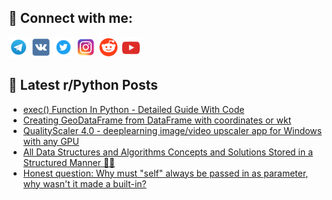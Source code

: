 ## 🔎 Connect with me:
[<img src="https://github.com/bullbesh/bullbesh/blob/main/images/Telegram.png" width="32" height="32" />](https://t.me/bullbesh)
[<img src="https://github.com/bullbesh/bullbesh/blob/main/images/VK.png" width="32" height="32" />](https://vk.com/bullbesh)
[<img src="https://github.com/bullbesh/bullbesh/blob/main/images/Twitter.png" width="32" height="32" />](https://twitter.com/bullbesh1)
[<img src="https://github.com/bullbesh/bullbesh/blob/main/images/Instagram.png" width="32" height="32" />](https://www.instagram.com/bullbesh)
[<img src="https://github.com/bullbesh/bullbesh/blob/main/images/Reddit.png" width="32" height="32" />](https://www.reddit.com/user/bullbesh)
[<img src="https://github.com/bullbesh/bullbesh/blob/main/images/YouTube.png" width="32" height="32" />](https://www.youtube.com/channel/UCtfjRs6uzgq5mfm8S06WTcg)

## 📕 Latest r/Python Posts
<!-- BLOG-POST-LIST:START -->
- [exec&lpar;&rpar; Function In Python - Detailed Guide With Code](https://www.reddit.com/r/Python/comments/y8ra5m/exec_function_in_python_detailed_guide_with_code/)
- [Creating GeoDataFrame from DataFrame with coordinates or wkt](https://www.reddit.com/r/Python/comments/y8r6bb/creating_geodataframe_from_dataframe_with/)
- [QualityScaler 4.0 - deeplearning image/video upscaler app for Windows with any GPU](https://www.reddit.com/r/Python/comments/y8q12p/qualityscaler_40_deeplearning_imagevideo_upscaler/)
- [All Data Structures and Algorithms Concepts and Solutions Stored in a Structured Manner 🎯🔥](https://www.reddit.com/r/Python/comments/y8pqyi/all_data_structures_and_algorithms_concepts_and/)
- [Honest question: Why must &quot;self&quot; always be passed in as parameter, why wasn&#39;t it made a built-in?](https://www.reddit.com/r/Python/comments/y8ofb6/honest_question_why_must_self_always_be_passed_in/)
<!-- BLOG-POST-LIST:END -->
